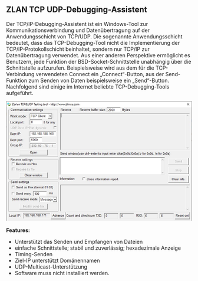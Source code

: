 <h2>ZLAN TCP UDP-Debugging-Assistent</h2>

Der TCP/IP-Debugging-Assistent ist ein Windows-Tool zur Kommunikationsverbindung und Datenübertragung auf der Anwendungsschicht von TCP/UDP. Die sogenannte Anwendungsschicht bedeutet, dass das TCP-Debugging-Tool nicht die Implementierung der TCP/IP-Protokollschicht beinhaltet, sondern nur TCP/IP zur Datenübertragung verwendet. Aus einer anderen Perspektive ermöglicht es Benutzern, jede Funktion der BSD-Socket-Schnittstelle unabhängig über die Schnittstelle aufzurufen. Beispielsweise wird aus dem für die TCP-Verbindung verwendeten Connect ein „Connect“-Button, aus der Send-Funktion zum Senden von Daten beispielsweise ein „Send“-Button. Nachfolgend sind einige im Internet beliebte TCP-Debugging-Tools aufgeführt.

![SocketDlgTest](SocketDlgTest.jpg)

<b>Features:</b> 

- Unterstützt das Senden und Empfangen von Dateien
- einfache Schnittstelle; stabil und zuverlässig; hexadezimale Anzeige
- Timing-Senden
- Ziel-IP unterstützt Domänennamen
- UDP-Multicast-Unterstützung
- Software muss nicht installiert werden.
